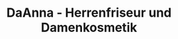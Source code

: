 ---
title: "DaAnna - Herrenfriseur und Damenkosmetik"
url: /saffig/daanna-herrenfriseur-und-damenkosmetik/
shop: Friseur
---